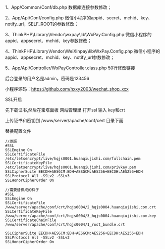 1、App/Common/Conf/db.php 数据库连接参数修改；

2、App/Api/Conf/config.php 微信小程序的appid、secret、mchid、key、notify_url，SELF_ROOT的参数修改；

3、ThinkPHP\Library\Vendor\wxpay\lib\WxPay.Config.php  微信小程序的appid、appsecret、mchid、key参数修改；

4、ThinkPHP\Library\Vendor\WeiXinpay\lib\WxPay.Config.php  微信小程序的appid、appsecret、mchid、key、notify_url参数修改；

5、App/Api/Controller/WxPayController.class.php 50行修改链接

后台登录的用户名是admin，密码是123456

小程序源码：https://github.com/hxxy2003/wechat_shop_xcx


SSL开启

先下载证书,然后在宝塔面板 网站管理里 打开ssl 输入 key和crt

上传证书和密钥到 /www/server/apache/conf/cert 目录下面 

替换配置文件 

	//原版
    #SSL
    SSLEngine On
    SSLCertificateFile /etc/letsencrypt/live/hqjs0001.huanqiujishi.com/fullchain.pem
    SSLCertificateKeyFile /etc/letsencrypt/live/hqjs0001.huanqiujishi.com/privkey.pem
    SSLCipherSuite EECDH+AESGCM:EDH+AESGCM:AES256+EECDH:AES256+EDH
    SSLProtocol All -SSLv2 -SSLv3
    SSLHonorCipherOrder On 

    //需要替换成的样子
    #SSL
    SSLEngine On
    SSLCertificateFile /www/server/apache/conf/crt/hqjs0004/2_hqjs0004.huanqiujishi.com.crt
    SSLCertificateKeyFile /www/server/apache/conf/crt/hqjs0004/3_hqjs0004.huanqiujishi.com.key
    SSLCertificateChainFile /www/server/apache/conf/crt/hqjs0004/1_root_bundle.crt
    
    SSLCipherSuite EECDH+AESGCM:EDH+AESGCM:AES256+EECDH:AES256+EDH
    SSLProtocol All -SSLv2 -SSLv3
    SSLHonorCipherOrder On